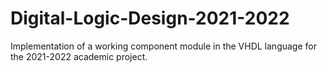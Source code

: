 # Digital-Logic-Design-2021-2022
Implementation of a working component module in the VHDL language for the 2021-2022 academic project.

